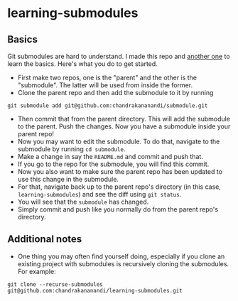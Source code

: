 # learning-submodules

## Basics

Git submodules are hard to understand. I made this repo and [another one](https://github.com/chandrakananandi/submodule) to learn the basics. Here's what you do to get started.

- First make two repos, one is the "parent" and the other is the "submodule". The latter will be used from inside the former.
- Clone the parent repo and then add the submodule to it by running 
```
git submodule add git@github.com:chandrakananandi/submodule.git
```

- Then commit that from the parent directory. This will add the submodule to the parent. Push the changes. Now you have a submodule inside your parent repo!
- Now you may want to edit the submodule. To do that, navigate to the submodule by running `cd submodule`.
- Make a change in say the `README.md` and commit and push that.
- If you go to the repo for the submodule, you will find this commit.
- Now you also want to make sure the parent repo has been updated to use this change in the submodule.
- For that, navigate back up to the parent repo's directory (in this case, `learning-submodules`) and see the diff using `git status`.
- You will see that the `submodule` has changed.
- Simply commit and push like you normally do from the parent repo's directory.

## Additional notes

- One thing you may often find yourself doing, especially if you clone an existing project with submodules is recursively cloning the submodules. For example:

```
git clone --recurse-submodules git@github.com:chandrakananandi/learning-submodules.git
```
